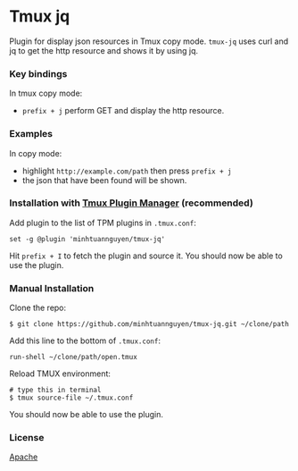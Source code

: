 # Tmux jq

Plugin for display json resources in  Tmux copy mode. `tmux-jq` uses curl and jq to get the http resource and shows it by using jq.

### Key bindings

In tmux copy mode:

- `prefix + j` perform GET and display the http resource.

### Examples

In copy mode:

- highlight `http://example.com/path` then press ``prefix + j`` 
- the json that have been found will be shown.

### Installation with [Tmux Plugin Manager](https://github.com/tmux-plugins/tpm) (recommended)

Add plugin to the list of TPM plugins in `.tmux.conf`:

    set -g @plugin 'minhtuannguyen/tmux-jq'

Hit `prefix + I` to fetch the plugin and source it. You should now be able to
use the plugin.

### Manual Installation

Clone the repo:

    $ git clone https://github.com/minhtuannguyen/tmux-jq.git ~/clone/path

Add this line to the bottom of `.tmux.conf`:

    run-shell ~/clone/path/open.tmux

Reload TMUX environment:

    # type this in terminal
    $ tmux source-file ~/.tmux.conf

You should now be able to use the plugin.
### License

[Apache](LICENSE.md)

